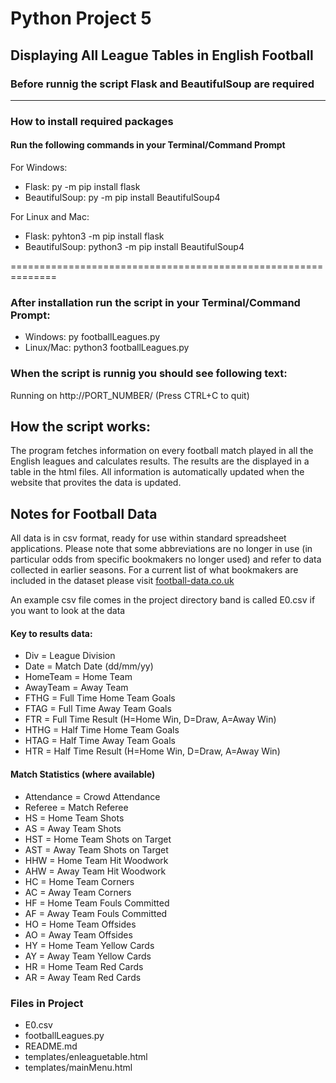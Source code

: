 # Python Project 5

## Displaying All League Tables in English Football

### Before runnig the script Flask and BeautifulSoup are required
-------------------------------------------------------------

### How to install required packages
#### Run the following commands in your Terminal/Command Prompt

For Windows:
* Flask: py -m pip install flask
* BeautifulSoup: py -m pip install BeautifulSoup4

For Linux and Mac:
* Flask: pyhton3 -m pip install flask
* BeautifulSoup: python3 -m pip install BeautifulSoup4

==============================================================

### After installation run the script in your Terminal/Command Prompt:

* Windows: py footballLeagues.py
* Linux/Mac: python3 footballLeagues.py

### When the script is runnig you should see following text:

Running on http://PORT_NUMBER/ (Press CTRL+C to quit)


## How the script works:
The program fetches information on every football match played in all the English
leagues and calculates results. The results are the displayed in a table in the html
files. All information is automatically updated when the website that provites the
data is updated. 

## Notes for Football Data

All data is in csv format, ready for use within standard spreadsheet applications. Please note that some abbreviations are no longer in use (in particular odds from specific bookmakers no longer used) and refer to data collected in earlier seasons. For a current list of what bookmakers are included in the dataset please visit [football-data.co.uk](http://www.football-data.co.uk/matches.php)

An example csv file comes in the project directory band is called E0.csv if you want to look at the data

#### Key to results data:

* Div = League Division
* Date = Match Date (dd/mm/yy)
* HomeTeam = Home Team
* AwayTeam = Away Team
* FTHG = Full Time Home Team Goals
* FTAG = Full Time Away Team Goals
* FTR = Full Time Result (H=Home Win, D=Draw, A=Away Win)
* HTHG = Half Time Home Team Goals
* HTAG = Half Time Away Team Goals
* HTR = Half Time Result (H=Home Win, D=Draw, A=Away Win)

#### Match Statistics (where available)
* Attendance = Crowd Attendance
* Referee = Match Referee
* HS = Home Team Shots
* AS = Away Team Shots
* HST = Home Team Shots on Target
* AST = Away Team Shots on Target
* HHW = Home Team Hit Woodwork
* AHW = Away Team Hit Woodwork
* HC = Home Team Corners
* AC = Away Team Corners
* HF = Home Team Fouls Committed
* AF = Away Team Fouls Committed
* HO = Home Team Offsides
* AO = Away Team Offsides
* HY = Home Team Yellow Cards
* AY = Away Team Yellow Cards
* HR = Home Team Red Cards
* AR = Away Team Red Cards

### Files in Project

* E0.csv
* footballLeagues.py
* README.md
* templates/enleaguetable.html
* templates/mainMenu.html